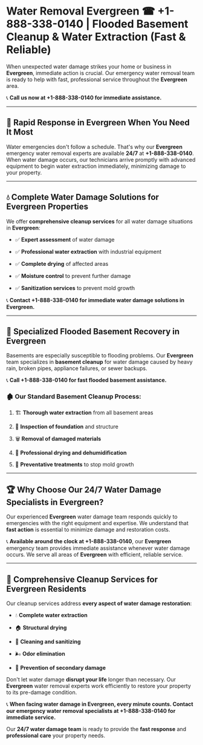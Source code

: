 # Water Removal Evergreen ☎ +1-888-338-0140 | Flooded Basement Cleanup & Water Extraction (Fast & Reliable)

When unexpected water damage strikes your home or business in **Evergreen**, immediate action is crucial. Our emergency water removal team is ready to help with fast, professional service throughout the **Evergreen** area. 

📞 **Call us now at +1-888-338-0140 for immediate assistance.**
---
## 🚀 Rapid Response in Evergreen When You Need It Most
Water emergencies don't follow a schedule. That's why our **Evergreen** emergency water removal experts are available **24/7** at **+1-888-338-0140**. When water damage occurs, our technicians arrive promptly with advanced equipment to begin water extraction immediately, minimizing damage to your property.
---
## 💧 Complete Water Damage Solutions for Evergreen Properties
We offer **comprehensive cleanup services** for all water damage situations in **Evergreen**:
- ✅ **Expert assessment** of water damage  
- ✅ **Professional water extraction** with industrial equipment  
- ✅ **Complete drying** of affected areas  
- ✅ **Moisture control** to prevent further damage  
- ✅ **Sanitization services** to prevent mold growth  
📞 **Contact +1-888-338-0140 for immediate water damage solutions in Evergreen.**
---
## 🌊 Specialized Flooded Basement Recovery in Evergreen
Basements are especially susceptible to flooding problems. Our **Evergreen** team specializes in **basement cleanup** for water damage caused by heavy rain, broken pipes, appliance failures, or sewer backups. 
📞 **Call +1-888-338-0140 for fast flooded basement assistance.**
### 🏚️ Our Standard Basement Cleanup Process:
1. 🏗️ **Thorough water extraction** from all basement areas  
2. 🔎 **Inspection of foundation** and structure  
3. 🗑️ **Removal of damaged materials**  
4. 💨 **Professional drying and dehumidification**  
5. 🚫 **Preventative treatments** to stop mold growth  
---
## 🏆 Why Choose Our 24/7 Water Damage Specialists in Evergreen?
Our experienced **Evergreen** water damage team responds quickly to emergencies with the right equipment and expertise. We understand that **fast action** is essential to minimize damage and restoration costs.
📞 **Available around the clock at +1-888-338-0140**, our **Evergreen** emergency team provides immediate assistance whenever water damage occurs. We serve all areas of **Evergreen** with efficient, reliable service.
---
## 🧹 Comprehensive Cleanup Services for Evergreen Residents
Our cleanup services address **every aspect of water damage restoration**:
- 💧 **Complete water extraction**  
- 🏠 **Structural drying**  
- 🧼 **Cleaning and sanitizing**  
- 🌬️ **Odor elimination**  
- 🚫 **Prevention of secondary damage**  
Don't let water damage **disrupt your life** longer than necessary. Our **Evergreen** water removal experts work efficiently to restore your property to its pre-damage condition.
📞 **When facing water damage in Evergreen, every minute counts. Contact our emergency water removal specialists at +1-888-338-0140 for immediate service.**
Our **24/7 water damage team** is ready to provide the **fast response** and **professional care** your property needs.
